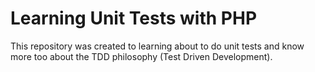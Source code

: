 # Learning Unit Tests with PHP

This repository was created to learning about to do unit tests and know more too about the TDD philosophy (Test Driven Development).